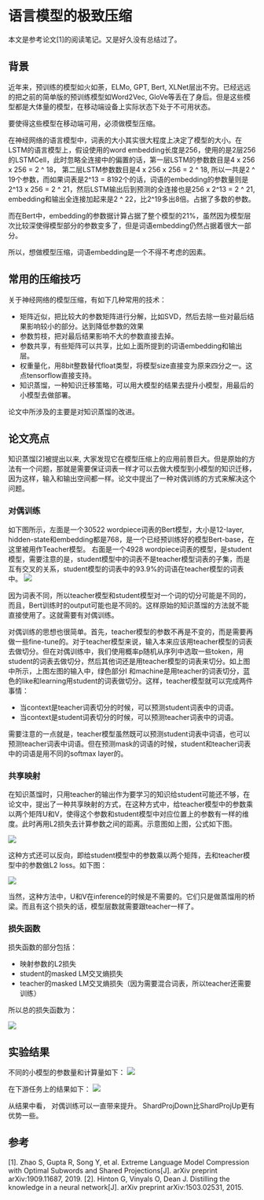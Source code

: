 # 语言模型的极致压缩

本文是参考论文[1]的阅读笔记。又是好久没有总结过了。

## 背景

近年来，预训练的模型如火如荼，ELMo, GPT, Bert, XLNet层出不穷。已经远远的把之前的简单版的预训练模型如Word2Vec, GloVe等丢在了身后。但是这些模型都是大体量的模型，在移动端设备上实际状态下处于不可用状态。

要使得这些模型在移动端可用，必须做模型压缩。

在神经网络的语言模型中，词表的大小其实很大程度上决定了模型的大小。在LSTM的语言模型上，假设使用的word embedding长度是256，使用的是2层256的LSTMCell，此时忽略全连接中的偏置的话，第一层LSTM的参数数目是4 x 256 x 256 = 2 ^ 18， 第二层LSTM参数数目是4 x 256 x 256 = 2 ^ 18, 所以一共是2 ^ 19个参数，而如果词表是2^13 = 8192个的话，词语的embedding的参数量则是 2^13 x 256 = 2 ^ 21，然后LSTM输出后到预测的全连接也是256 x 2^13 = 2 ^ 21, embedding和输出全连接加起来是2 ^ 22，比2^19多出8倍。占据了多数的参数。

而在Bert中，embedding的参数据计算占据了整个模型的21%，虽然因为模型层次比较深使得模型部分的参数变多了，但是词语embedding仍然占据着很大一部分。

所以，想做模型压缩，词语embedding是一个不得不考虑的因素。

## 常用的压缩技巧

关于神经网络的模型压缩，有如下几种常用的技术：

- 矩阵近似，把比较大的参数矩阵进行分解，比如SVD，然后去除一些对最后结果影响较小的部分。达到降低参数的效果
- 参数剪枝，把对最后结果影响不大的参数直接去掉。
- 参数共享，有些矩阵可以共享，比如上面所提到的词语embedding和输出层。
- 权重量化，用8bit整数替代float类型，将模型size直接变为原来四分之一。这点tensorflow直接支持。
- 知识蒸馏，一种知识迁移策略，可以用大模型的结果去提升小模型，用最后的小模型去做部署。

论文中所涉及的主要是对知识蒸馏的改进。

## 论文亮点

知识蒸馏[2]被提出以来, 大家发现它在模型压缩上的应用前景巨大。但是原始的方法有一个问题，那就是需要保证词表一样才可以去做大模型到小模型的知识迁移，因为这样，输入和输出空间都一样。论文中提出了一种对偶训练的方式来解决这个问题。

### 对偶训练

如下图所示，左面是一个30522 wordpiece词表的Bert模型，大小是12-layer, hidden-state和embedding都是768，是一个已经预训练好的模型Bert-base，在这里被用作Teacher模型。
右面是一个4928 wordpiece词表的模型，是student模型，需要注意的是，student模型中的词表不是teacher模型词表的子集，而是互有交叉的关系，student模型的词表中的93.9%的词语在teacher模型的词表中。
![](https://raw.githubusercontent.com/stdcoutzyx/Blogs/master/blog2019/extreme_lm_compression/1.png)

因为词表不同，所以teacher模型和student模型对一个词的切分可能是不同的，而且，Bert训练时的output可能也是不同的。这样原始的知识蒸馏的方法就不能直接使用了。这就需要有对偶训练。

对偶训练的思想也很简单。首先，teacher模型的参数不再是不变的，而是需要再做一些fine-tune的。对于teacher模型来说，输入本来应该用teacher模型的词表去做切分。但在对偶训练中，我们使用概率p随机从序列中选取一些token，用student的词表去做切分，然后其他词还是用teacher模型的词表来切分。如上图中所示，上图左图的输入中，绿色部分I 和machine是用teacher的词表切分，蓝色的like和learning用student的词表做切分。这样，teacher模型就可以完成两件事情：

- 当context是teacher词表切分的时候，可以预测student词表中的词语。
- 当context是student词表切分的时候，可以预测teacher词表中的词语。

需要注意的一点就是，teacher模型虽然既可以预测student词表中词语，也可以预测teacher词表中词语。但在预测mask的词语的时候，student和teacher词表中的词语是用不同的softmax layer的。

### 共享映射

在知识蒸馏时，只用teacher的输出作为要学习的知识给student可能还不够，在论文中，提出了一种共享映射的方式，在这种方式中，给teacher模型中的参数乘以两个矩阵U和V，使得这个参数和student模型中对应位置上的参数有一样的维度。此时再用L2损失去计算参数之间的距离。示意图如上图，公式如下图。

![](https://raw.githubusercontent.com/stdcoutzyx/Blogs/master/blog2019/extreme_lm_compression/2.png)

这种方式还可以反向，即给student模型中的参数乘以两个矩阵，去和teacher模型中的参数做L2 loss。如下图：

![](https://raw.githubusercontent.com/stdcoutzyx/Blogs/master/blog2019/extreme_lm_compression/3.png)

当然，这种方法中，U和V在inference的时候是不需要的。它们只是做蒸馏用的桥梁。而且有这个损失的话，模型层数就需要跟teacher一样了。


### 损失函数

损失函数的部分包括：

- 映射参数的L2损失
- student的masked LM交叉熵损失
- teacher的masked LM交叉熵损失（因为需要混合词表，所以teacher还需要训练）

所以总的损失函数为：

![](https://raw.githubusercontent.com/stdcoutzyx/Blogs/master/blog2019/extreme_lm_compression/4.png)


## 实验结果

不同的小模型的参数量和计算量如下：
![](https://raw.githubusercontent.com/stdcoutzyx/Blogs/master/blog2019/extreme_lm_compression/5.png)

在下游任务上的结果如下：
![](https://raw.githubusercontent.com/stdcoutzyx/Blogs/master/blog2019/extreme_lm_compression/6.png)

从结果中看， 对偶训练可以一直带来提升。 ShardProjDown比ShardProjUp更有优势一些。


## 参考
[1]. Zhao S, Gupta R, Song Y, et al. Extreme Language Model Compression with Optimal Subwords and Shared Projections[J]. arXiv preprint arXiv:1909.11687, 2019.
[2]. Hinton G, Vinyals O, Dean J. Distilling the knowledge in a neural network[J]. arXiv preprint arXiv:1503.02531, 2015.
